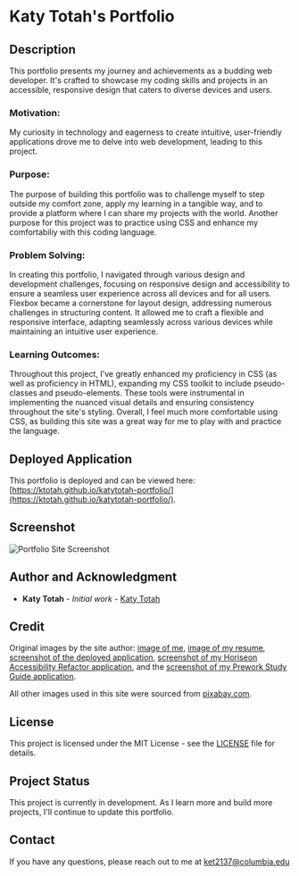 # Katy Totah's Portfolio

## Description
This portfolio presents my journey and achievements as a budding web developer. It's crafted to showcase my coding skills and projects in an accessible, responsive design that caters to diverse devices and users.

### Motivation:
My curiosity in technology and eagerness to create intuitive, user-friendly applications drove me to delve into web development, leading to this project.

### Purpose:
The purpose of building this portfolio was to challenge myself to step outside my comfort zone, apply my learning in a tangible way, and to provide a platform where I can share my projects with the world. Another purpose for this project was to practice using CSS and enhance my comfortabiliy with this coding language. 

### Problem Solving:
In creating this portfolio, I navigated through various design and development challenges, focusing on responsive design and accessibility to ensure a seamless user experience across all devices and for all users. Flexbox became a cornerstone for layout design, addressing numerous challenges in structuring content. It allowed me to craft a flexible and responsive interface, adapting seamlessly across various devices while maintaining an intuitive user experience.

### Learning Outcomes:
Throughout this project, I've greatly enhanced my proficiency in CSS (as well as proficiency in HTML), expanding my CSS toolkit to include pseudo-classes and pseudo-elements. These tools were instrumental in implementing the nuanced visual details and ensuring consistency throughout the site's styling. Overall, I feel much more comfortable using CSS, as building this site was a great way for me to play with and practice the language. 

## Deployed Application
This portfolio is deployed and can be viewed here: [https://ktotah.github.io/katytotah-portfolio/](https://ktotah.github.io/katytotah-portfolio/).

## Screenshot
![Portfolio Site Screenshot](assets/images/screenshot.png)

## Author and Acknowledgment
- **Katy Totah** - *Initial work* - [Katy Totah](https://github.com/ktotah)

## Credit
Original images by the site author: [image of me](assets/images/katytotah.jpeg), [image of my resume](assets/images/resume.png), [screenshot of the deployed application](assets/images/screenshot.png), [screenshot of my Horiseon Accessibility Refactor application](assets/images/horiseon-accessibily-refactor.jpg), and the [screenshot of my Prework Study Guide application](assets/images/prework-study-guide.jpg).

All other images used in this site were sourced from [pixabay.com](https://pixabay.com/).

## License
This project is licensed under the MIT License - see the [LICENSE](LICENSE) file for details.

## Project Status
This project is currently in development. As I learn more and build more projects, I'll continue to update this portfolio.

## Contact
If you have any questions, please reach out to me at [ket2137@columbia.edu](mailto:ket2137@columbia.edu)